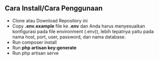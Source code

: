 ## Cara Install/Cara Penggunaan

- Clone atau Download Repository ini
- Copy __.env.example__ file ke __.env__ dan Anda harus menyesuaikan konfigurasi pada file environment (.env)), lebih tepatnya yaitu pada nama host, port, user, password, dan nama database.
- Run composer install
- Run __php artisan key:generate__
- Run php artisan serve